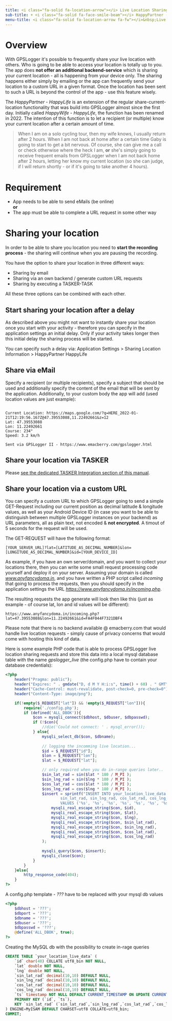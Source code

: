 ```yaml
---
title: <i class="fa-solid fa-location-arrow"></i> Live Location Sharing
sub-title: + <i class="fa-solid fa-face-smile-beam"></i> HappyPartner - HappyLife
menu-title: <i class="fa-solid fa-location-arrow fa-fw"></i>&nbsp;Live Sharing
---
```

# Overview

With GPSLogger it's possible to frequently share your live location with others. Who is going to be able to access your
location is totally up to you. The app does **not offer an additional backend-service** which is sharing your current
location - all is happening from your device only. The sharing happens either simply by emailing or the app can
frequently send your location to a custom URL in a given format. Once the location has been sent to such a URL is beyond
the control of the app - use this feature wisely.

The _HappyPartner - HappyLife_ is an extension of the regular share-current-location functionality that was build into
GPSLogger almost since the first day. Initially called _HappyWife - HappyLife_, the function has been renamed in 2022.
The intention of this function is to let a recipient (or multiple) know your current location after a certain amount of
time.

> When I am on a solo cycling tour, then my wife knows, I usually return after 2 hours. When I am not back at home
> after a certain time Gaby is going to start to get a bit nervous. Of course, she can give me a call or check otherwise
> where the heck I am, **or** she's simply going to receive frequent emails from GPSLogger when I am not back home after
> 2 hours, letting her know my current location (so she can judge, if I will return shortly - or if it's going to
> take another 4 hours).

# Requirement 
- App needs to be able to send eMails (be online)
<br/>**or**<br/> 
- The app must be able to complete a URL request in some other way
 
# Sharing your location

In order to be able to share you location you need to **start the recording process** - the sharing will continue when
you are pausing the recording.

You have the option to share your location in three different ways: 
- Sharing by email
- Sharing via an own backend / generate custom URL requests
- Sharing by executing a TASKER-TASK

<i class="fa-solid fa-hand-point-up fa-fw"></i> All these three options can be combined with each other.

## Start sharing your location after a delay

As described above you might not want to instantly share your location once you start with your activity - therefore you
can specify in the application settings an initial delay. Only if your activity takes longer then this initial delay the
sharing process will be started.

You can specify such a delay via: Application Settings > Sharing Location Information > HappyPartner HappyLife

## Share via eMail

Specify a recipient (or multiple recipients), specify a subject that should be used and additionally specify the content
of the email that will be sent by the application. Additionally, to your custom body the app will add (used location
values are just example):

```mail

Current Location: https://maps.google.com/?q=HERE_2022-01-21T12:19:56.167Z@47.39553088,11.22492661&z=12
Lat: 47.39553088
Lon: 11.22492661
Course: 234°
Speed: 3.2 km/h

Sent via GPSLogger II - https://www.emacberry.com/gpslogger.html
```

## Share your location via TASKER

Please [see the dedicated TASKER Integration section of this manual](./3900-tasker.html#share).

## Share your location via a custom URL

You can specify a custom URL to which GPSLogger going to send a simple GET-Request including our current position as
decimal latitude & longitude values, as well as your Android Device ID (in case you want to be able to distinguish
between multiple GPSLogger instances on your backend) as URL parameters, all as plain text, not encoded & **not
encrypted**. A timout of 5 seconds for the request will be used.

The GET-REQUEST will have the following format:

`[YOUR_SERVER_URL]?lat=[LATITUDE_AS_DECIMAL_NUMBER]&lon=[LONGITUDE_AS_DECIMAL_NUMBER]&id=[YOUR_DEVICE_ID]`

As example, if you have an own server/domain, and you want to collect your locations there, then you can write some small
request processing code yourself and deploy it on your server. Assuming your domain is called _www.anyfancydoma.in_, and
you have written a PHP script called _incoming_ that going to process the requests, then you should specify in the
application settings the URL _https://www.anyfancydoma.in/incoming.php_.

The resulting requests the app generate will look then like this (just as example - of course lat, lon and id values
will be different): 

`https://www.anyfancydoma.in/incoming.php?lat=47.39553088&lon=11.22492661&id=FA4F044F7321DBF4`

Please note that there is no backend available @ emacberry.com that would handle live location requests - simply cause
of privacy concerns that would come with hosting this kind of data.

Here is some example PHP code that is able to process GPSLogger live location sharing requests and store this data into
a local mysql database table with the name _gpslogger_live_ (the config.php have to contain your database credentials):

```php
<?php
    header("Pragma: public"); 
    header("Expires: " . gmdate("D, d M Y H:i:s", time() + 60) . " GMT");
    header("Cache-Control: must-revalidate, post-check=0, pre-check=0"); 
    header("Content-Type: image/png");

    if(!empty($_REQUEST["lat"]) && !empty($_REQUEST["lon"])){
        require('./config.php');
        if (defined('ALL_DBOK')){
            $con = mysqli_connect($dbhost, $dbuser, $dbpasswd);
            if (!$con){
                //die('Could not connect: ' . mysql_error());
            } else{
                mysqli_select_db($con, $dbname);
            
                // logging the incomming live location...
                $id = $_REQUEST["id"];
                $lon = $_REQUEST["lon"];
                $lat = $_REQUEST["lat"];

                // only required when you do in-range queries later..    
                $sin_lat_rad = sin($lat * 180 / M_PI );
                $sin_lng_rad = sin($lng * 180 / M_PI );
                $cos_lat_rad = cos($lat * 180 / M_PI );
                $cos_lng_rad = cos($lng * 180 / M_PI );                
                $insert = sprintf("INSERT INTO your_location_live_data (id, lat, lng,
                        sin_lat_rad, sin_lng_rad, cos_lat_rad, cos_lng_rad)
                        VALUES ('%s', '%s', '%s', '%s', '%s', '%s', '%s');",
                    mysqli_real_escape_string($con, $id),
                    mysqli_real_escape_string($con, $lat),
                    mysqli_real_escape_string($con, $lng),
                    mysqli_real_escape_string($con, $sin_lat_rad),
                    mysqli_real_escape_string($con, $sin_lng_rad),
                    mysqli_real_escape_string($con, $cos_lat_rad),
                    mysqli_real_escape_string($con, $cos_lng_rad)
                );    
    
                mysqli_query($con, $insert);
                mysqli_close($con);
            }
        }
    }else{
        http_response_code(404);
    }
?>
```

A config.php template - _???_ have to be replaced with your mysql db values
```php
<?php
    $dbhost = '???';
    $dbport = '???';
    $dbname = '???';
    $dbuser = '???';
    $dbpasswd = '???';
    @define('ALL_DBOK', true);
?>
```

Creating the MySQL db with the possibility to create in-rage queries 
```sql
CREATE TABLE `your_location_live_data` (
    `id` char(40) COLLATE utf8_bin NOT NULL,
    `lat` double NOT NULL,
    `lng` double NOT NULL,
    `sin_lat_rad` decimal(10,10) DEFAULT NULL,
    `sin_lng_rad` decimal(10,10) DEFAULT NULL,
    `cos_lat_rad` decimal(10,10) DEFAULT NULL,
    `cos_lng_rad` decimal(10,10) DEFAULT NULL,
    `ts` timestamp NOT NULL DEFAULT CURRENT_TIMESTAMP ON UPDATE CURRENT_TIMESTAMP,
    PRIMARY KEY (`id`, `ts`),
    KEY `sin_lat_rad` (`sin_lat_rad`,`sin_lng_rad`,`cos_lat_rad`,`cos_lng_rad`)
) ENGINE=MyISAM DEFAULT CHARSET=utf8 COLLATE=utf8_bin;
COMMIT;
```